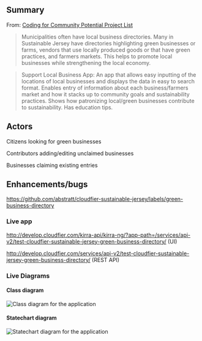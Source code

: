 ## Summary


From:  [Coding for Community Potential Project List](https://docs.google.com/spreadsheets/d/17_MmnfBxmuoNEH4jGbwZZ37gGcLaOS_5dgIZIZtJivM/edit#gid=1297793607)
> Municipalities often have local business directories. Many in Sustainable Jersey have directories highlighting green businesses or farms, vendors that use locally produced goods or that have green practices, and farmers markets.  This helps to promote local businesses while strengthening the local economy.

> Support Local Business App: An app that allows easy inputting of the locations of local businesses and displays the data in easy to search format. Enables entry of information about each business/farmers market and how it stacks up to community goals and sustainability practices. Shows how patronizing local/green businesses contribute to sustainability. Has education tips.

## Actors

Citizens looking for green businesses

Contributors adding/editing unclaimed businesses

Businesses claiming existing entries

## Enhancements/bugs

https://github.com/abstratt/cloudfier-sustainable-jersey/labels/green-business-directory

### Live app

http://develop.cloudfier.com/kirra-api/kirra-ng/?app-path=/services/api-v2/test-cloudfier-sustainable-jersey-green-business-directory/ (UI)

http://develop.cloudfier.com/services/api-v2/test-cloudfier-sustainable-jersey-green-business-directory/ (REST API)


### Live Diagrams

#### Class diagram

![Class diagram for the application](https://develop.cloudfier.com/services/diagram/test-cloudfier-sustainable-jersey-green-business-directory/package/green_biz_dir.uml?showClassifierCompartments=Always&showStaticFeatures=true&showClasses=true&showAssociationEndName=true&showAttributes=true&showOperations=true&showComments=true&showParameters=true&showAssociationEndMultiplicity=true&showMinimumVisibility=Public&showFeatureVisibility=false&showParameterNames=false&showDerivedElements=false)

#### Statechart diagram

![Statechart diagram for the application](https://develop.cloudfier.com/services/diagram/test-cloudfier-sustainable-jersey-green-business-directory/package/green_biz_dir.uml?showStateMachines=true)

